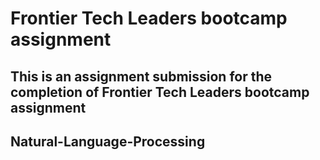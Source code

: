 # Frontier Tech Leaders bootcamp assignment
##  This is an assignment submission for the completion of Frontier Tech Leaders bootcamp assignment 
## Natural-Language-Processing 
